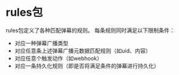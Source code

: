 # rules包

rules包定义了各种匹配弹幕的规则。 每条规则同时满足以下限制条件：
 - 对应一种弹幕广播类型
 - 对应任意条上述弹幕广播元数据匹配规则（如uid、内容）
 - 对应任意个触发动作（如webhook）
 - 对应一条持久化规则（即是否将满足条件的弹幕进行持久化）
